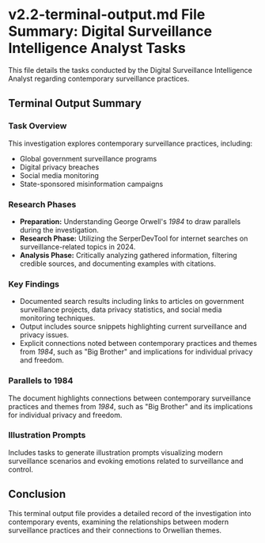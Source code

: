 # v2.2-terminal-output.md File Summary: Digital Surveillance Intelligence Analyst Tasks

This file details the tasks conducted by the Digital Surveillance Intelligence Analyst regarding contemporary surveillance practices.

## Terminal Output Summary

### Task Overview

This investigation explores contemporary surveillance practices, including:

* Global government surveillance programs
* Digital privacy breaches
* Social media monitoring
* State-sponsored misinformation campaigns

### Research Phases

* **Preparation:** Understanding George Orwell's *1984* to draw parallels during the investigation.
* **Research Phase:** Utilizing the SerperDevTool for internet searches on surveillance-related topics in 2024.
* **Analysis Phase:** Critically analyzing gathered information, filtering credible sources, and documenting examples with citations.

### Key Findings

* Documented search results including links to articles on government surveillance projects, data privacy statistics, and social media monitoring techniques.
* Output includes source snippets highlighting current surveillance and privacy issues.
* Explicit connections noted between contemporary practices and themes from *1984*, such as "Big Brother" and implications for individual privacy and freedom.

### Parallels to 1984

The document highlights connections between contemporary surveillance practices and themes from *1984*, such as "Big Brother" and its implications for individual privacy and freedom.

### Illustration Prompts

Includes tasks to generate illustration prompts visualizing modern surveillance scenarios and evoking emotions related to surveillance and control.

## Conclusion

This terminal output file provides a detailed record of the investigation into contemporary events, examining the relationships between modern surveillance practices and their connections to Orwellian themes.
